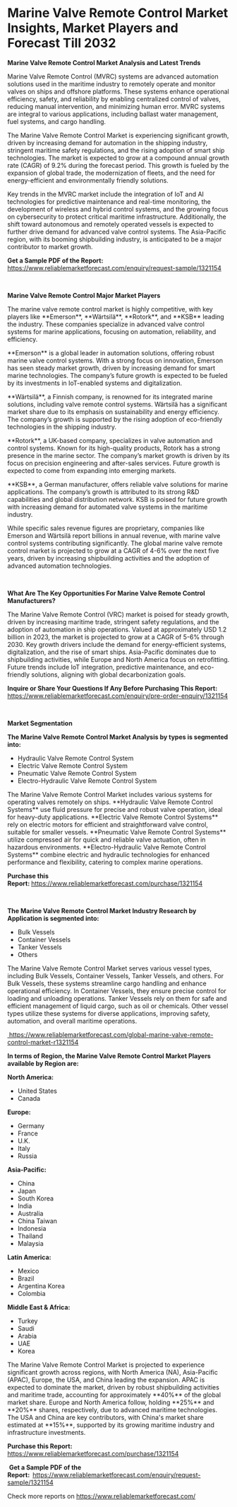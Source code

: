 <p><h1>Marine Valve Remote Control Market Insights, Market Players and Forecast Till 2032</h1></p><p><strong>Marine Valve Remote Control Market Analysis and Latest Trends</strong></p>
<p><p>Marine Valve Remote Control (MVRC) systems are advanced automation solutions used in the maritime industry to remotely operate and monitor valves on ships and offshore platforms. These systems enhance operational efficiency, safety, and reliability by enabling centralized control of valves, reducing manual intervention, and minimizing human error. MVRC systems are integral to various applications, including ballast water management, fuel systems, and cargo handling.</p><p>The Marine Valve Remote Control Market is experiencing significant growth, driven by increasing demand for automation in the shipping industry, stringent maritime safety regulations, and the rising adoption of smart ship technologies. The market is expected to grow at a compound annual growth rate (CAGR) of 9.2% during the forecast period. This growth is fueled by the expansion of global trade, the modernization of fleets, and the need for energy-efficient and environmentally friendly solutions.</p><p>Key trends in the MVRC market include the integration of IoT and AI technologies for predictive maintenance and real-time monitoring, the development of wireless and hybrid control systems, and the growing focus on cybersecurity to protect critical maritime infrastructure. Additionally, the shift toward autonomous and remotely operated vessels is expected to further drive demand for advanced valve control systems. The Asia-Pacific region, with its booming shipbuilding industry, is anticipated to be a major contributor to market growth.</p></p>
<p><strong>Get a Sample PDF of the Report:&nbsp;</strong> <a href="https://www.reliablemarketforecast.com/enquiry/request-sample/1321154?utm_campaign=1110&utm_medium=2&utm_source=Github&utm_content=ia&utm_term=20012025&utm_id=marine-valve-remote-control">https://www.reliablemarketforecast.com/enquiry/request-sample/1321154</a></p>
<p>&nbsp;</p>
<p><strong>Marine Valve Remote Control Major Market Players</strong></p>
<p><p>The marine valve remote control market is highly competitive, with key players like **Emerson**, **Wärtsilä**, **Rotork**, and **KSB** leading the industry. These companies specialize in advanced valve control systems for marine applications, focusing on automation, reliability, and efficiency.</p><p>**Emerson** is a global leader in automation solutions, offering robust marine valve control systems. With a strong focus on innovation, Emerson has seen steady market growth, driven by increasing demand for smart marine technologies. The company’s future growth is expected to be fueled by its investments in IoT-enabled systems and digitalization.</p><p>**Wärtsilä**, a Finnish company, is renowned for its integrated marine solutions, including valve remote control systems. Wärtsilä has a significant market share due to its emphasis on sustainability and energy efficiency. The company’s growth is supported by the rising adoption of eco-friendly technologies in the shipping industry.</p><p>**Rotork**, a UK-based company, specializes in valve automation and control systems. Known for its high-quality products, Rotork has a strong presence in the marine sector. The company’s market growth is driven by its focus on precision engineering and after-sales services. Future growth is expected to come from expanding into emerging markets.</p><p>**KSB**, a German manufacturer, offers reliable valve solutions for marine applications. The company’s growth is attributed to its strong R&D capabilities and global distribution network. KSB is poised for future growth with increasing demand for automated valve systems in the maritime industry.</p><p>While specific sales revenue figures are proprietary, companies like Emerson and Wärtsilä report billions in annual revenue, with marine valve control systems contributing significantly. The global marine valve remote control market is projected to grow at a CAGR of 4-6% over the next five years, driven by increasing shipbuilding activities and the adoption of advanced automation technologies.</p></p>
<p>&nbsp;</p>
<p><strong>What Are The Key Opportunities For Marine Valve Remote Control Manufacturers?</strong></p>
<p><p>The Marine Valve Remote Control (VRC) market is poised for steady growth, driven by increasing maritime trade, stringent safety regulations, and the adoption of automation in ship operations. Valued at approximately USD 1.2 billion in 2023, the market is projected to grow at a CAGR of 5-6% through 2030. Key growth drivers include the demand for energy-efficient systems, digitalization, and the rise of smart ships. Asia-Pacific dominates due to shipbuilding activities, while Europe and North America focus on retrofitting. Future trends include IoT integration, predictive maintenance, and eco-friendly solutions, aligning with global decarbonization goals.</p></p>
<p><strong>Inquire or Share Your Questions If Any Before Purchasing This Report:</strong> <a href="https://www.reliablemarketforecast.com/enquiry/pre-order-enquiry/1321154?utm_campaign=1110&utm_medium=2&utm_source=Github&utm_content=ia&utm_term=20012025&utm_id=marine-valve-remote-control">https://www.reliablemarketforecast.com/enquiry/pre-order-enquiry/1321154</a></p>
<p>&nbsp;</p>
<p><strong>Market Segmentation</strong></p>
<p><strong>The Marine Valve Remote Control Market Analysis by types is segmented into:</strong></p>
<p><ul><li>Hydraulic Valve Remote Control System</li><li>Electric Valve Remote Control System</li><li>Pneumatic Valve Remote Control System</li><li>Electro-Hydraulic Valve Remote Control System</li></ul></p>
<p><p>The Marine Valve Remote Control Market includes various systems for operating valves remotely on ships. **Hydraulic Valve Remote Control Systems** use fluid pressure for precise and robust valve operation, ideal for heavy-duty applications. **Electric Valve Remote Control Systems** rely on electric motors for efficient and straightforward valve control, suitable for smaller vessels. **Pneumatic Valve Remote Control Systems** utilize compressed air for quick and reliable valve actuation, often in hazardous environments. **Electro-Hydraulic Valve Remote Control Systems** combine electric and hydraulic technologies for enhanced performance and flexibility, catering to complex marine operations.</p></p>
<p><strong>Purchase this Report:&nbsp;</strong><a href="https://www.reliablemarketforecast.com/purchase/1321154?utm_campaign=1110&utm_medium=2&utm_source=Github&utm_content=ia&utm_term=20012025&utm_id=marine-valve-remote-control">https://www.reliablemarketforecast.com/purchase/1321154</a></p>
<p>&nbsp;</p>
<p><strong>The Marine Valve Remote Control Market Industry Research by Application is segmented into:</strong></p>
<p><ul><li>Bulk Vessels</li><li>Container Vessels</li><li>Tanker Vessels</li><li>Others</li></ul></p>
<p><p>The Marine Valve Remote Control Market serves various vessel types, including Bulk Vessels, Container Vessels, Tanker Vessels, and others. For Bulk Vessels, these systems streamline cargo handling and enhance operational efficiency. In Container Vessels, they ensure precise control for loading and unloading operations. Tanker Vessels rely on them for safe and efficient management of liquid cargo, such as oil or chemicals. Other vessel types utilize these systems for diverse applications, improving safety, automation, and overall maritime operations.</p></p>
<p><a href="https://www.reliablemarketforecast.com/global-marine-valve-remote-control-market-r1321154?utm_campaign=1110&utm_medium=2&utm_source=Github&utm_content=ia&utm_term=20012025&utm_id=marine-valve-remote-control">&nbsp;https://www.reliablemarketforecast.com/global-marine-valve-remote-control-market-r1321154</a></p>
<p><strong>In terms of Region, the Marine Valve Remote Control Market Players available by Region are:</strong></p>
<p>
    <p> <strong> North America: </strong>
        <ul>
            <li>United States</li>
            <li>Canada</li>
        </ul>
        </p> 
    <p> <strong> Europe: </strong>
        <ul>
            <li>Germany</li>
            <li>France</li>
            <li>U.K.</li>
            <li>Italy</li>
            <li>Russia</li>
        </ul>
        </p> 
    <p> <strong> Asia-Pacific: </strong>
        <ul>
            <li>China</li>
            <li>Japan</li>
            <li>South Korea</li>
            <li>India</li>
            <li>Australia</li>
            <li>China Taiwan</li>
            <li>Indonesia</li>
            <li>Thailand</li>
            <li>Malaysia</li>
        </ul>
        </p> 
    <p> <strong> Latin America: </strong>
        <ul>
            <li>Mexico</li>
            <li>Brazil</li>
            <li>Argentina Korea</li>
            <li>Colombia</li>
        </ul>
        </p> 
    <p> <strong> Middle East & Africa: </strong>
        <ul>
            <li>Turkey</li>
            <li>Saudi</li>
            <li>Arabia</li>
            <li>UAE</li>
            <li>Korea</li>
        </ul>
    </p>
    </p>
<p><p>The Marine Valve Remote Control Market is projected to experience significant growth across regions, with North America (NA), Asia-Pacific (APAC), Europe, the USA, and China leading the expansion. APAC is expected to dominate the market, driven by robust shipbuilding activities and maritime trade, accounting for approximately **40%** of the global market share. Europe and North America follow, holding **25%** and **20%** shares, respectively, due to advanced maritime technologies. The USA and China are key contributors, with China's market share estimated at **15%**, supported by its growing maritime industry and infrastructure investments.</p></p>
<p><strong>Purchase this Report: </strong><a href="https://www.reliablemarketforecast.com/purchase/1321154?utm_campaign=1110&utm_medium=2&utm_source=Github&utm_content=ia&utm_term=20012025&utm_id=marine-valve-remote-control">https://www.reliablemarketforecast.com/purchase/1321154</a></p>
<p>&nbsp;<strong>Get a Sample PDF of the Report:&nbsp;&nbsp;</strong><a href="https://www.reliablemarketforecast.com/enquiry/request-sample/1321154?utm_campaign=1110&utm_medium=2&utm_source=Github&utm_content=ia&utm_term=20012025&utm_id=marine-valve-remote-control">https://www.reliablemarketforecast.com/enquiry/request-sample/1321154</a></p>
<p><strong></strong></p>
<p>Check more reports on <a href="https://www.reliablemarketforecast.com/?utm_campaign=1110&utm_medium=2&utm_source=Github&utm_content=ia&utm_term=20012025&utm_id=marine-valve-remote-control">https://www.reliablemarketforecast.com/</a></p>